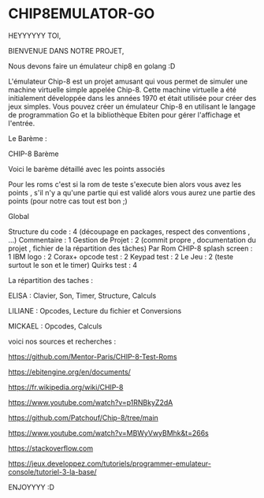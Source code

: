 ﻿# CHIP8EMULATOR-GO

HEYYYYYY TOI,


BIENVENUE DANS NOTRE PROJET,


Nous devons faire un émulateur chip8 en golang :D


L'émulateur Chip-8 est un projet amusant qui vous permet de simuler une machine virtuelle simple appelée Chip-8. Cette machine virtuelle a été initialement développée dans les années 1970 et était utilisée pour créer des jeux simples. Vous pouvez créer un émulateur Chip-8 en utilisant le langage de programmation Go et la bibliothèque Ebiten pour gérer l'affichage et l'entrée.


Le Barème :

CHIP-8 Barème


Voici le barème détaillé avec les points associés

Pour les roms c'est si la rom de teste s'execute bien alors vous avez les points , s'il n'y a qu'une partie qui est validé alors vous aurez une partie des points (pour notre cas tout est bon ;)

Global

Structure du code : 4 (découpage en packages, respect des conventions , ...)
Commentaire : 1
Gestion de Projet : 2 (commit propre , documentation du projet , fichier de la répartition des tâches)
Par Rom
CHIP-8 splash screen : 1
IBM logo : 2
Corax+ opcode test : 2
Keypad test : 2
Le Jeu : 2 (teste surtout le son et le timer)
Quirks test : 4


La répartition des taches :

ELISA : Clavier, Son, Timer, Structure, Calculs

LILIANE : Opcodes, Lecture du fichier et Conversions 

MICKAEL : Opcodes, Calculs

voici nos sources et recherches :

https://github.com/Mentor-Paris/CHIP-8-Test-Roms

https://ebitengine.org/en/documents/

https://fr.wikipedia.org/wiki/CHIP-8

https://www.youtube.com/watch?v=p1RNBkyZ2dA

https://github.com/Patchouf/Chip-8/tree/main

https://www.youtube.com/watch?v=MBWyVwyBMhk&t=266s

https://stackoverflow.com

https://jeux.developpez.com/tutoriels/programmer-emulateur-console/tutoriel-3-la-base/

ENJOYYYY :D
